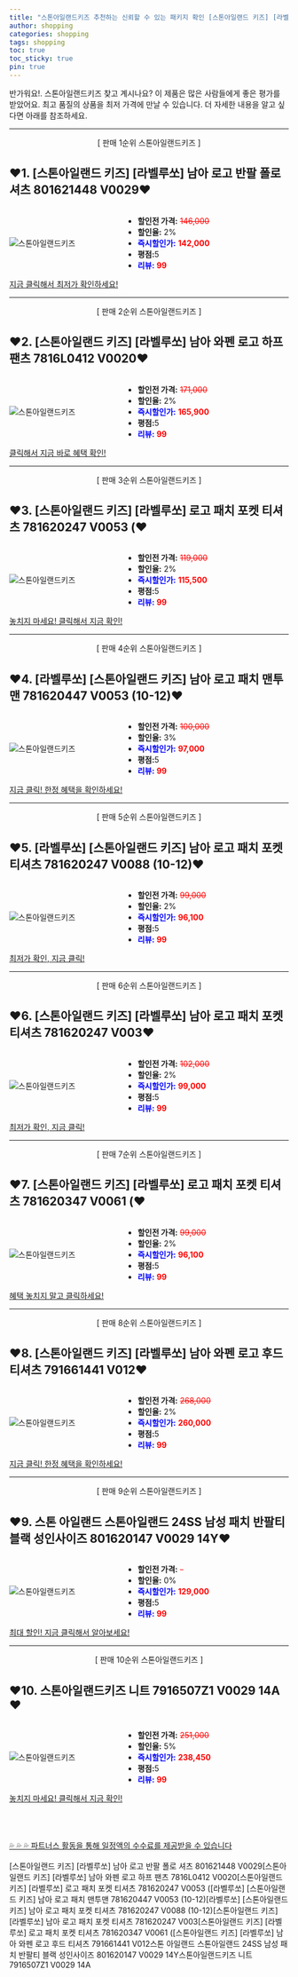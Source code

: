```yaml
---
title: "스톤아일랜드키즈 추천하는 신뢰할 수 있는 패키지 확인 [스톤아일랜드 키즈] [라벨루쏘] 남아 로고"
author: shopping
categories: shopping
tags: shopping
toc: true
toc_sticky: true
pin: true
---
```

반가워요!. 스톤아일랜드키즈 찾고 계시나요? 이 제품은 많은 사람들에게 좋은 평가를 받았어요. 최고 품질의 상품을 최저 가격에 만날 수 있습니다. 더 자세한 내용을 알고 싶다면 아래를 참조하세요.

---
<p class="toplist" style="margin: 0 auto; display: block; width: fit-content;">[ 판매 1순위 스톤아일랜드키즈 ]</p>

<h2><strong>❤️1. [스톤아일랜드 키즈] [라벨루쏘] 남아 로고 반팔 폴로 셔츠 801621448 V0029❤️</strong></h2>

<div style="display: flex; align-items: center;">
    <div style="flex: 0.4;">
        <img src="https://thumbnail10.coupangcdn.com/thumbnails/remote/230x230ex/image/vendor_inventory/1922/f8c2b51fb6240579fff73183400188dc8f6648e43a472ad67dc0121cfad3.jpg" alt="스톤아일랜드키즈" style="max-width: 100%;">
    </div>
    <div style="flex: 0.6; margin-left: 10px;">
        <ul>
            <li><strong>할인전 가격:</strong> <del style="color: red;">146,000</del></li>
            <li><strong>할인율:</strong> 2%</li>
            <li><span style='color:blue'><strong>즉시할인가:</strong></span> <span style='color:red'><strong>142,000</strong></span></li>
            <li><strong>평점:</strong>5</li>
            <li><span style='color:blue'><strong>리뷰:</strong></span> <span style='color:red'><strong>99</strong></span></li>
        </ul>
    </div>
</div>
<div class="center">
    <a href="https://selin100587001.github.io?lptag=AF9450613&subid=githubio&pageKey=8158919560&traceid=V0-153&itemId=23254013016&vendorItemId=90286412784" class="myButton">
        지금 클릭해서 최저가 확인하세요!
    </a>
</div>


---
<p class="toplist" style="margin: 0 auto; display: block; width: fit-content;">[ 판매 2순위 스톤아일랜드키즈 ]</p>

<h2><strong>❤️2. [스톤아일랜드 키즈] [라벨루쏘] 남아 와펜 로고 하프 팬츠 7816L0412 V0020❤️</strong></h2>

<div style="display: flex; align-items: center;">
    <div style="flex: 0.4;">
        <img src="https://thumbnail9.coupangcdn.com/thumbnails/remote/230x230ex/image/vendor_inventory/cac3/4864894b7e8c7ef4ae9584c07eaa182982e35dce36b44522362e497dda1b.jpg" alt="스톤아일랜드키즈" style="max-width: 100%;">
    </div>
    <div style="flex: 0.6; margin-left: 10px;">
        <ul>
            <li><strong>할인전 가격:</strong> <del style="color: red;">171,000</del></li>
            <li><strong>할인율:</strong> 2%</li>
            <li><span style='color:blue'><strong>즉시할인가:</strong></span> <span style='color:red'><strong>165,900</strong></span></li>
            <li><strong>평점:</strong>5</li>
            <li><span style='color:blue'><strong>리뷰:</strong></span> <span style='color:red'><strong>99</strong></span></li>
        </ul>
    </div>
</div>
<div class="center">
    <a href="https://selin100587001.github.io?lptag=AF9450613&subid=githubio&pageKey=7956597967&traceid=V0-153&itemId=21984035935&vendorItemId=89398438183" class="myButton">
        클릭해서 지금 바로 혜택 확인!
    </a>
</div>


---
<p class="toplist" style="margin: 0 auto; display: block; width: fit-content;">[ 판매 3순위 스톤아일랜드키즈 ]</p>

<h2><strong>❤️3. [스톤아일랜드 키즈] [라벨루쏘] 로고 패치 포켓 티셔츠 781620247 V0053 (❤️</strong></h2>

<div style="display: flex; align-items: center;">
    <div style="flex: 0.4;">
        <img src="https://thumbnail7.coupangcdn.com/thumbnails/remote/230x230ex/image/vendor_inventory/556f/6c615de38594f3dadd14c60bb6524e35a501b2840895339db69f9e35fd52.jpg" alt="스톤아일랜드키즈" style="max-width: 100%;">
    </div>
    <div style="flex: 0.6; margin-left: 10px;">
        <ul>
            <li><strong>할인전 가격:</strong> <del style="color: red;">119,000</del></li>
            <li><strong>할인율:</strong> 2%</li>
            <li><span style='color:blue'><strong>즉시할인가:</strong></span> <span style='color:red'><strong>115,500</strong></span></li>
            <li><strong>평점:</strong>5</li>
            <li><span style='color:blue'><strong>리뷰:</strong></span> <span style='color:red'><strong>99</strong></span></li>
        </ul>
    </div>
</div>
<div class="center">
    <a href="https://selin100587001.github.io?lptag=AF9450613&subid=githubio&pageKey=7396668190&traceid=V0-153&itemId=19135463926&vendorItemId=86264045314" class="myButton">
        놓치지 마세요! 클릭해서 지금 확인!
    </a>
</div>


---
<p class="toplist" style="margin: 0 auto; display: block; width: fit-content;">[ 판매 4순위 스톤아일랜드키즈 ]</p>

<h2><strong>❤️4. [라벨루쏘] [스톤아일랜드 키즈] 남아 로고 패치 맨투맨 781620447 V0053 (10-12)❤️</strong></h2>

<div style="display: flex; align-items: center;">
    <div style="flex: 0.4;">
        <img src="https://thumbnail7.coupangcdn.com/thumbnails/remote/230x230ex/image/vendor_inventory/8d73/d78dc07a3660db3efe490b2b51e7ed47cadbe81b36948413625edb1b0408.jpg" alt="스톤아일랜드키즈" style="max-width: 100%;">
    </div>
    <div style="flex: 0.6; margin-left: 10px;">
        <ul>
            <li><strong>할인전 가격:</strong> <del style="color: red;">100,000</del></li>
            <li><strong>할인율:</strong> 3%</li>
            <li><span style='color:blue'><strong>즉시할인가:</strong></span> <span style='color:red'><strong>97,000</strong></span></li>
            <li><strong>평점:</strong>5</li>
            <li><span style='color:blue'><strong>리뷰:</strong></span> <span style='color:red'><strong>99</strong></span></li>
        </ul>
    </div>
</div>
<div class="center">
    <a href="https://selin100587001.github.io?lptag=AF9450613&subid=githubio&pageKey=7266519417&traceid=V0-153&itemId=18521359106&vendorItemId=89398439605" class="myButton">
        지금 클릭! 한정 혜택을 확인하세요!
    </a>
</div>


---
<p class="toplist" style="margin: 0 auto; display: block; width: fit-content;">[ 판매 5순위 스톤아일랜드키즈 ]</p>

<h2><strong>❤️5. [라벨루쏘] [스톤아일랜드 키즈] 남아 로고 패치 포켓 티셔츠 781620247 V0088 (10-12)❤️</strong></h2>

<div style="display: flex; align-items: center;">
    <div style="flex: 0.4;">
        <img src="https://thumbnail7.coupangcdn.com/thumbnails/remote/230x230ex/image/vendor_inventory/3443/d7b0885296b702e6bf1ceb06d7f94a0fae4874a2129d24e51efe96edea39.jpg" alt="스톤아일랜드키즈" style="max-width: 100%;">
    </div>
    <div style="flex: 0.6; margin-left: 10px;">
        <ul>
            <li><strong>할인전 가격:</strong> <del style="color: red;">99,000</del></li>
            <li><strong>할인율:</strong> 2%</li>
            <li><span style='color:blue'><strong>즉시할인가:</strong></span> <span style='color:red'><strong>96,100</strong></span></li>
            <li><strong>평점:</strong>5</li>
            <li><span style='color:blue'><strong>리뷰:</strong></span> <span style='color:red'><strong>99</strong></span></li>
        </ul>
    </div>
</div>
<div class="center">
    <a href="https://selin100587001.github.io?lptag=AF9450613&subid=githubio&pageKey=7953252676&traceid=V0-153&itemId=21962794134&vendorItemId=89398434765" class="myButton">
        최저가 확인, 지금 클릭!
    </a>
</div>


---
<p class="toplist" style="margin: 0 auto; display: block; width: fit-content;">[ 판매 6순위 스톤아일랜드키즈 ]</p>

<h2><strong>❤️6. [스톤아일랜드 키즈] [라벨루쏘] 남아 로고 패치 포켓 티셔츠 781620247 V003❤️</strong></h2>

<div style="display: flex; align-items: center;">
    <div style="flex: 0.4;">
        <img src="https://thumbnail6.coupangcdn.com/thumbnails/remote/230x230ex/image/vendor_inventory/4fb4/fcf964a4d35a097330fdbbedc671f9866ada47c121857b55a346a78412dc.jpg" alt="스톤아일랜드키즈" style="max-width: 100%;">
    </div>
    <div style="flex: 0.6; margin-left: 10px;">
        <ul>
            <li><strong>할인전 가격:</strong> <del style="color: red;">102,000</del></li>
            <li><strong>할인율:</strong> 2%</li>
            <li><span style='color:blue'><strong>즉시할인가:</strong></span> <span style='color:red'><strong>99,000</strong></span></li>
            <li><strong>평점:</strong>5</li>
            <li><span style='color:blue'><strong>리뷰:</strong></span> <span style='color:red'><strong>99</strong></span></li>
        </ul>
    </div>
</div>
<div class="center">
    <a href="https://selin100587001.github.io?lptag=AF9450613&subid=githubio&pageKey=7956597617&traceid=V0-153&itemId=21984034519&vendorItemId=89398435205" class="myButton">
        최저가 확인, 지금 클릭!
    </a>
</div>


---
<p class="toplist" style="margin: 0 auto; display: block; width: fit-content;">[ 판매 7순위 스톤아일랜드키즈 ]</p>

<h2><strong>❤️7. [스톤아일랜드 키즈] [라벨루쏘] 로고 패치 포켓 티셔츠 781620347 V0061 (❤️</strong></h2>

<div style="display: flex; align-items: center;">
    <div style="flex: 0.4;">
        <img src="https://thumbnail8.coupangcdn.com/thumbnails/remote/230x230ex/image/vendor_inventory/35e3/6aed328f94a789ed2895c6fa2ea02e664f9251578292dca92973c3b109fb.jpg" alt="스톤아일랜드키즈" style="max-width: 100%;">
    </div>
    <div style="flex: 0.6; margin-left: 10px;">
        <ul>
            <li><strong>할인전 가격:</strong> <del style="color: red;">99,000</del></li>
            <li><strong>할인율:</strong> 2%</li>
            <li><span style='color:blue'><strong>즉시할인가:</strong></span> <span style='color:red'><strong>96,100</strong></span></li>
            <li><strong>평점:</strong>5</li>
            <li><span style='color:blue'><strong>리뷰:</strong></span> <span style='color:red'><strong>99</strong></span></li>
        </ul>
    </div>
</div>
<div class="center">
    <a href="https://selin100587001.github.io?lptag=AF9450613&subid=githubio&pageKey=7360379699&traceid=V0-153&itemId=18961804186&vendorItemId=86092776275" class="myButton">
        혜택 놓치지 말고 클릭하세요!
    </a>
</div>


---
<p class="toplist" style="margin: 0 auto; display: block; width: fit-content;">[ 판매 8순위 스톤아일랜드키즈 ]</p>

<h2><strong>❤️8. [스톤아일랜드 키즈] [라벨루쏘] 남아 와펜 로고 후드 티셔츠 791661441 V012❤️</strong></h2>

<div style="display: flex; align-items: center;">
    <div style="flex: 0.4;">
        <img src="https://thumbnail10.coupangcdn.com/thumbnails/remote/230x230ex/image/vendor_inventory/128e/16a5e0c0dcf8cabd245b01d6bbdff74f899bdd06a3d53422e629a41f0232.jpg" alt="스톤아일랜드키즈" style="max-width: 100%;">
    </div>
    <div style="flex: 0.6; margin-left: 10px;">
        <ul>
            <li><strong>할인전 가격:</strong> <del style="color: red;">268,000</del></li>
            <li><strong>할인율:</strong> 2%</li>
            <li><span style='color:blue'><strong>즉시할인가:</strong></span> <span style='color:red'><strong>260,000</strong></span></li>
            <li><strong>평점:</strong>5</li>
            <li><span style='color:blue'><strong>리뷰:</strong></span> <span style='color:red'><strong>99</strong></span></li>
        </ul>
    </div>
</div>
<div class="center">
    <a href="https://selin100587001.github.io?lptag=AF9450613&subid=githubio&pageKey=7953242658&traceid=V0-153&itemId=21962754181&vendorItemId=89398440171" class="myButton">
        지금 클릭! 한정 혜택을 확인하세요!
    </a>
</div>


---
<p class="toplist" style="margin: 0 auto; display: block; width: fit-content;">[ 판매 9순위 스톤아일랜드키즈 ]</p>

<h2><strong>❤️9. 스톤 아일랜드 스톤아일랜드 24SS 남성 패치 반팔티 블랙 성인사이즈 801620147 V0029 14Y❤️</strong></h2>

<div style="display: flex; align-items: center;">
    <div style="flex: 0.4;">
        <img src="https://thumbnail9.coupangcdn.com/thumbnails/remote/230x230ex/image/vendor_inventory/2606/7b5ea6e1e7448bb5697be7763ca23475d3fac07d4b275007952323998723.jpg" alt="스톤아일랜드키즈" style="max-width: 100%;">
    </div>
    <div style="flex: 0.6; margin-left: 10px;">
        <ul>
            <li><strong>할인전 가격:</strong> <del style="color: red;">-</del></li>
            <li><strong>할인율:</strong> 0%</li>
            <li><span style='color:blue'><strong>즉시할인가:</strong></span> <span style='color:red'><strong>129,000</strong></span></li>
            <li><strong>평점:</strong>5</li>
            <li><span style='color:blue'><strong>리뷰:</strong></span> <span style='color:red'><strong>99</strong></span></li>
        </ul>
    </div>
</div>
<div class="center">
    <a href="https://selin100587001.github.io?lptag=AF9450613&subid=githubio&pageKey=7899222021&traceid=V0-153&itemId=21644515124&vendorItemId=88699007680" class="myButton">
        최대 할인! 지금 클릭해서 알아보세요!
    </a>
</div>


---
<p class="toplist" style="margin: 0 auto; display: block; width: fit-content;">[ 판매 10순위 스톤아일랜드키즈 ]</p>

<h2><strong>❤️10. 스톤아일랜드키즈 니트 7916507Z1 V0029 14A❤️</strong></h2>

<div style="display: flex; align-items: center;">
    <div style="flex: 0.4;">
        <img src="https://thumbnail6.coupangcdn.com/thumbnails/remote/230x230ex/image/vendor_inventory/79ce/55b293cfea82c85968d4d1ccc45946192535b8da07e4abd2baaaba626aae.jpg" alt="스톤아일랜드키즈" style="max-width: 100%;">
    </div>
    <div style="flex: 0.6; margin-left: 10px;">
        <ul>
            <li><strong>할인전 가격:</strong> <del style="color: red;">251,000</del></li>
            <li><strong>할인율:</strong> 5%</li>
            <li><span style='color:blue'><strong>즉시할인가:</strong></span> <span style='color:red'><strong>238,450</strong></span></li>
            <li><strong>평점:</strong>5</li>
            <li><span style='color:blue'><strong>리뷰:</strong></span> <span style='color:red'><strong>99</strong></span></li>
        </ul>
    </div>
</div>
<div class="center">
    <a href="https://selin100587001.github.io?lptag=AF9450613&subid=githubio&pageKey=7961676388&traceid=V0-153&itemId=22013000383&vendorItemId=89518613520" class="myButton">
        놓치지 마세요! 클릭해서 지금 확인!
    </a>
</div>

<br><br><br>[💦 💦 💦 파트너스 활동을 통해 일정액의 수수료를 제공받을 수 있습니다](https://link.coupang.com/a/bcpT2c)<br><br>[스톤아일랜드 키즈] [라벨루쏘] 남아 로고 반팔 폴로 셔츠 801621448 V0029[스톤아일랜드 키즈] [라벨루쏘] 남아 와펜 로고 하프 팬츠 7816L0412 V0020[스톤아일랜드 키즈] [라벨루쏘] 로고 패치 포켓 티셔츠 781620247 V0053 ([라벨루쏘] [스톤아일랜드 키즈] 남아 로고 패치 맨투맨 781620447 V0053 (10-12)[라벨루쏘] [스톤아일랜드 키즈] 남아 로고 패치 포켓 티셔츠 781620247 V0088 (10-12)[스톤아일랜드 키즈] [라벨루쏘] 남아 로고 패치 포켓 티셔츠 781620247 V003[스톤아일랜드 키즈] [라벨루쏘] 로고 패치 포켓 티셔츠 781620347 V0061 ([스톤아일랜드 키즈] [라벨루쏘] 남아 와펜 로고 후드 티셔츠 791661441 V012스톤 아일랜드 스톤아일랜드 24SS 남성 패치 반팔티 블랙 성인사이즈 801620147 V0029 14Y스톤아일랜드키즈 니트 7916507Z1 V0029 14A